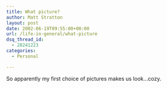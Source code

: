 ```yaml
---
title: What picture?
author: Matt Stratton
layout: post
date: 2002-06-19T09:55:00+00:00
url: /life-in-general/what-picture
dsq_thread_id:
  - 28241223
categories:
  - Personal

---
```

So apparently my first choice of pictures makes us look&#8230;cozy.
